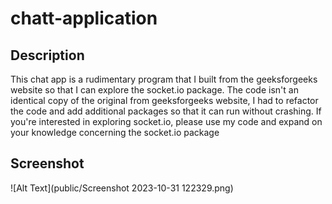 # chatt-application

## Description
This chat app is a rudimentary program that I built from the geeksforgeeks website
so that I can explore the socket.io package.
The code isn't an identical copy of the original from geeksforgeeks website, I had
to refactor the code and add additional packages so that it can run without crashing.
If you're interested in exploring socket.io, please use my code and expand on your knowledge
concerning the socket.io package

## Screenshot
![Alt Text](public/Screenshot 2023-10-31 122329.png)
